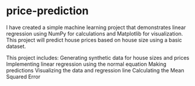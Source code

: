 # price-prediction
I have created a simple machine learning project that demonstrates linear regression using NumPy for calculations and Matplotlib for visualization. This project will predict house prices based on house size using a basic dataset.

This project includes:
Generating synthetic data for house sizes and prices
Implementing linear regression using the normal equation
Making predictions
Visualizing the data and regression line
Calculating the Mean Squared Error
